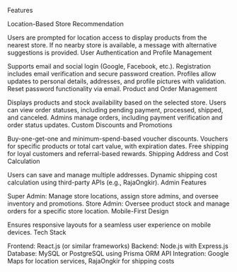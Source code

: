 Features

Location-Based Store Recommendation

Users are prompted for location access to display products from the nearest store.
If no nearby store is available, a message with alternative suggestions is provided.
User Authentication and Profile Management

Supports email and social login (Google, Facebook, etc.).
Registration includes email verification and secure password creation.
Profiles allow updates to personal details, addresses, and profile pictures with validation.
Reset password functionality via email.
Product and Order Management

Displays products and stock availability based on the selected store.
Users can view order statuses, including pending payment, processed, shipped, and canceled.
Admins manage orders, including payment verification and order status updates.
Custom Discounts and Promotions

Buy-one-get-one and minimum-spend-based voucher discounts.
Vouchers for specific products or total cart value, with expiration dates.
Free shipping for loyal customers and referral-based rewards.
Shipping Address and Cost Calculation

Users can save and manage multiple addresses.
Dynamic shipping cost calculation using third-party APIs (e.g., RajaOngkir).
Admin Features

Super Admin: Manage store locations, assign store admins, and oversee inventory and promotions.
Store Admin: Oversee product stock and manage orders for a specific store location.
Mobile-First Design

Ensures responsive layouts for a seamless user experience on mobile devices.
Tech Stack

Frontend: React.js (or similar frameworks)
Backend: Node.js with Express.js
Database: MySQL or PostgreSQL using Prisma ORM
API Integration: Google Maps for location services, RajaOngkir for shipping costs
